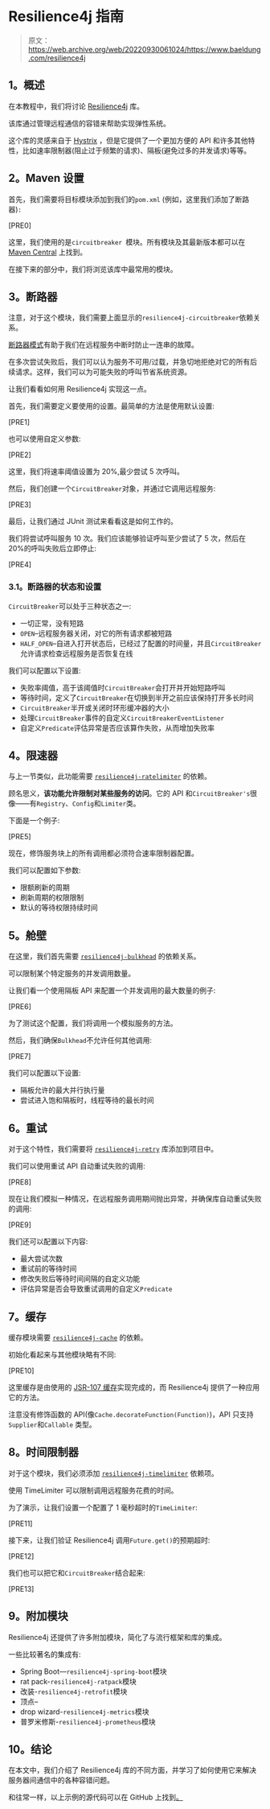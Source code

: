 # Resilience4j 指南

> 原文：<https://web.archive.org/web/20220930061024/https://www.baeldung.com/resilience4j>

## **1。概述**

在本教程中，我们将讨论 [Resilience4j](https://web.archive.org/web/20220706132740/https://resilience4j.github.io/resilience4j/) 库。

该库通过管理远程通信的容错来帮助实现弹性系统。

这个库的灵感来自于 [Hystrix](/web/20220706132740/https://www.baeldung.com/introduction-to-hystrix) ，但是它提供了一个更加方便的 API 和许多其他特性，比如速率限制器(阻止过于频繁的请求)、隔板(避免过多的并发请求)等等。

## **2。Maven 设置**

首先，我们需要将目标模块添加到我们的`pom.xml` (例如，这里我们添加了断路器)`:`

[PRE0]

这里，我们使用的是`circuitbreaker `模块。所有模块及其最新版本都可以在 [Maven Central](https://web.archive.org/web/20220706132740/https://search.maven.org/classic/#search%7Cga%7C1%7Cg%3A%22io.github.resilience4j%22) 上找到。

在接下来的部分中，我们将浏览该库中最常用的模块。

## **3。断路器**

注意，对于这个模块，我们需要上面显示的`resilience4j-circuitbreaker`依赖关系。

[断路器模式](https://web.archive.org/web/20220706132740/https://martinfowler.com/bliki/CircuitBreaker.html)有助于我们在远程服务中断时防止一连串的故障。

在多次尝试失败后，我们可以认为服务不可用/过载，并急切地拒绝对它的所有后续请求。这样，我们可以为可能失败的呼叫节省系统资源。

让我们看看如何用 Resilience4j 实现这一点。

首先，我们需要定义要使用的设置。最简单的方法是使用默认设置:

[PRE1]

也可以使用自定义参数:

[PRE2]

这里，我们将速率阈值设置为 20%,最少尝试 5 次呼叫。

然后，我们创建一个`CircuitBreaker`对象，并通过它调用远程服务:

[PRE3]

最后，让我们通过 JUnit 测试来看看这是如何工作的。

我们将尝试呼叫服务 10 次。我们应该能够验证呼叫至少尝试了 5 次，然后在 20%的呼叫失败后立即停止:

[PRE4]

### **3.1。**断路器的**状态和设置**

`CircuitBreaker`可以处于三种状态之一:

*   一切正常，没有短路
*   `OPEN`–远程服务器关闭，对它的所有请求都被短路
*   `HALF_OPEN`–自进入打开状态后，已经过了配置的时间量，并且`CircuitBreaker`允许请求检查远程服务是否恢复在线

我们可以配置以下设置:

*   失败率阈值，高于该阈值时`CircuitBreaker`会打开并开始短路呼叫
*   等待时间，定义了`CircuitBreaker`在切换到半开之前应该保持打开多长时间
*   `CircuitBreaker`半开或关闭时环形缓冲器的大小
*   处理`CircuitBreaker`事件的自定义`CircuitBreakerEventListener`
*   自定义`Predicate`评估异常是否应该算作失败，从而增加失败率

## **4。限速器**

与上一节类似，此功能需要 [`resilience4j-ratelimiter`](https://web.archive.org/web/20220706132740/https://search.maven.org/classic/#search%7Cga%7C1%7Ca%3A%22resilience4j-ratelimiter%22) 的依赖。

顾名思义，**该功能允许限制对某些服务的访问**。它的 API 和`CircuitBreaker's`很像——有`Registry`、`Config`和`Limiter`类。

下面是一个例子:

[PRE5]

现在，修饰服务块上的所有调用都必须符合速率限制器配置。

我们可以配置如下参数:

*   限额刷新的周期
*   刷新周期的权限限制
*   默认的等待权限持续时间

## **5。舱壁**

在这里，我们首先需要 [`resilience4j-bulkhead`](https://web.archive.org/web/20220706132740/https://search.maven.org/classic/#search%7Cga%7C1%7Cresilience4j-bulkhead) 的依赖关系。

可以限制某个特定服务的并发调用数量。

让我们看一个使用隔板 API 来配置一个并发调用的最大数量的例子:

[PRE6]

为了测试这个配置，我们将调用一个模拟服务的方法。

然后，我们确保`Bulkhead`不允许任何其他调用:

[PRE7]

我们可以配置以下设置:

*   隔板允许的最大并行执行量
*   尝试进入饱和隔板时，线程等待的最长时间

## **6。重试**

对于这个特性，我们需要将 [`resilience4j-retry`](https://web.archive.org/web/20220706132740/https://search.maven.org/classic/#search%7Cga%7C1%7Cresilience4j-retry) 库添加到项目中。

我们可以使用重试 API 自动重试失败的调用:

[PRE8]

现在让我们模拟一种情况，在远程服务调用期间抛出异常，并确保库自动重试失败的调用:

[PRE9]

我们还可以配置以下内容:

*   最大尝试次数
*   重试前的等待时间
*   修改失败后等待时间间隔的自定义功能
*   评估异常是否会导致重试调用的自定义`Predicate`

## **7。缓存**

缓存模块需要 [`resilience4j-cache`](https://web.archive.org/web/20220706132740/https://search.maven.org/classic/#search%7Cga%7C1%7Cresilience4j-cache) 的依赖。

初始化看起来与其他模块略有不同:

[PRE10]

这里缓存是由使用的 [JSR-107 缓存](/web/20220706132740/https://www.baeldung.com/jcache)实现完成的，而 Resilience4j 提供了一种应用它的方法。

注意没有修饰函数的 API(像`Cache.decorateFunction(Function)`)，API 只支持`Supplier`和`Callable` 类型。

## **8。时间限制器**

对于这个模块，我们必须添加 [`resilience4j-timelimiter`](https://web.archive.org/web/20220706132740/https://search.maven.org/classic/#search%7Cga%7C1%7Cresilience4j-timelimiter) 依赖项。

使用 TimeLimiter 可以限制调用远程服务花费的时间。

为了演示，让我们设置一个配置了 1 毫秒超时的`TimeLimiter`:

[PRE11]

接下来，让我们验证 Resilience4j 调用`Future.get()`的预期超时:

[PRE12]

我们也可以把它和`CircuitBreaker`结合起来:

[PRE13]

## **9。附加模块**

Resilience4j 还提供了许多附加模块，简化了与流行框架和库的集成。

一些比较著名的集成有:

*   Spring Boot—`resilience4j-spring-boot`模块
*   rat pack-`resilience4j-ratpack`模块
*   改装-`resilience4j-retrofit`模块
*   顶点–
*   drop wizard-`resilience4j-metrics`模块
*   普罗米修斯-`resilience4j-prometheus`模块

## 10。结论

在本文中，我们介绍了 Resilience4j 库的不同方面，并学习了如何使用它来解决服务器间通信中的各种容错问题。

和往常一样，以上示例的源代码可以在 GitHub 上找到[。](https://web.archive.org/web/20220706132740/https://github.com/eugenp/tutorials/tree/master/libraries-6)